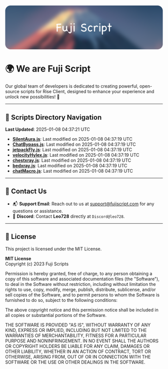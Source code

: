 ![Banner](.github/b.webp)

# 🌍 **We are Fuji Script**

Our global team of developers is dedicated to creating powerful, open-source scripts for Rise Client, designed to enhance your experience and unlock new possibilities! 🌟

---
<!-- SCRIPTS_NAVIGATION_START -->
## 📂 **Scripts Directory Navigation**

**Last Updated**: 2025-01-08 04:37:21 UTC

- **[SilentAura.js](scripts/SilentAura.js)**: Last modified on 2025-01-08 04:37:19 UTC
- **[ChatBypass.js](scripts/ChatBypass.js)**: Last modified on 2025-01-08 04:37:19 UTC
- **[jetpackFly.js](scripts/jetpackFly.js)**: Last modified on 2025-01-08 04:37:19 UTC
- **[velocityHylex.js](scripts/velocityHylex.js)**: Last modified on 2025-01-08 04:37:19 UTC
- **[chestxray.js](scripts/chestxray.js)**: Last modified on 2025-01-08 04:37:19 UTC
- **[bedxray.js](scripts/bedxray.js)**: Last modified on 2025-01-08 04:37:19 UTC
- **[chatMacro.js](scripts/chatMacro.js)**: Last modified on 2025-01-08 04:37:19 UTC

<!-- SCRIPTS_NAVIGATION_END -->

---

## 💬 **Contact Us**  
- 📬 **Support Email**: Reach out to us at [support@fujiscript.com](mailto:support@fujiscript.com) for any questions or assistance.  
- 💬 **Discord**: Contact **Leo728** directly at `Discord@leo728`.

---

## 📜 **License**

This project is licensed under the MIT License.  

**MIT License**  
Copyright (c) 2023 Fuji Scripts  

Permission is hereby granted, free of charge, to any person obtaining a copy of this software and associated documentation files (the "Software"), to deal in the Software without restriction, including without limitation the rights to use, copy, modify, merge, publish, distribute, sublicense, and/or sell copies of the Software, and to permit persons to whom the Software is furnished to do so, subject to the following conditions:  

The above copyright notice and this permission notice shall be included in all copies or substantial portions of the Software.  

THE SOFTWARE IS PROVIDED "AS IS", WITHOUT WARRANTY OF ANY KIND, EXPRESS OR IMPLIED, INCLUDING BUT NOT LIMITED TO THE WARRANTIES OF MERCHANTABILITY, FITNESS FOR A PARTICULAR PURPOSE AND NONINFRINGEMENT. IN NO EVENT SHALL THE AUTHORS OR COPYRIGHT HOLDERS BE LIABLE FOR ANY CLAIM, DAMAGES OR OTHER LIABILITY, WHETHER IN AN ACTION OF CONTRACT, TORT OR OTHERWISE, ARISING FROM, OUT OF OR IN CONNECTION WITH THE SOFTWARE OR THE USE OR OTHER DEALINGS IN THE SOFTWARE.  

